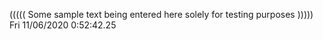 ((((( Some sample text being entered here solely for testing purposes ))))) Fri 11/06/2020  0:52:42.25
